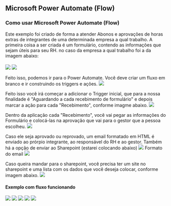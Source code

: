 ## Microsoft Power Automate (Flow)
### Como usar Microsoft Power Automate (Flow)
Este exemplo foi criado de forma a atender Abonos e aprovações de horas extras de integrantes de uma determinada empresa a qual trabalho.
A primeira coisa a ser criada é um formulário, contendo as informações que sejam úteis para seu RH. no caso da empresa a qual trabalho foi a da imagem abaixo:
####  
![](https://github.com/msoaresrocha/Microsoft-Power-Automate-Flow-/blob/main/MD/2020-12-04%2013_57_44-Microsoft%20Forms.png)
![](https://github.com/msoaresrocha/Microsoft-Power-Automate-Flow-/blob/main/MD/2020-12-04%2013_58_02-Microsoft%20Forms.png)


Feito isso, podemos ir para o Power Automate.
Você deve criar um fluxo em branco e ir construindo os triggers e ações.
![](https://github.com/msoaresrocha/Microsoft-Power-Automate-Flow-/blob/main/MD/2020-12-04%2014_24_37-Gerenciar%20seus%20fluxos%20_%20Microsoft%20Power%20Automate.png)


Feito isso você irá começar a adicionar o Trigger inicial, que para a nossa finalidade é "Aguardando a cada recebimento de formulário" e depois marcar a ação para cada "Recebimento", conforme imagme abaixo.
![](https://github.com/msoaresrocha/Microsoft-Power-Automate-Flow-/blob/main/MD/2020-12-04%2014_28_52-Editar%20o%20fluxo%20_%20Power%20Automate.png)

Dentro da aplicação cada "Recebimento", você vai pegar as informações do Formulário e colocá-las na aprovação que vai para o gestor que a pessoa escolheu.
![](https://github.com/msoaresrocha/Microsoft-Power-Automate-Flow-/blob/main/MD/2020-12-04%2014_31_59-Editar%20o%20fluxo%20_%20Power%20Automate.png)

Caso ele seja aprovado ou reprovado, um email formatado em HTML é enviado ao prórpio integrante, ao responsável do RH e ao gestor. Também há a opção de enviar ao Sharepoint (estarei colocando abaixo)
![](https://github.com/msoaresrocha/Microsoft-Power-Automate-Flow-/blob/main/MD/2020-12-04%2014_35_15-Editar%20o%20fluxo%20_%20Power%20Automate.png)
Formato do email
![](https://github.com/msoaresrocha/Microsoft-Power-Automate-Flow-/blob/main/MD/2020-12-04%2014_48_18-Window.png)

Caso queira mandar para o sharepoint, você precisa ter um site no sharepoint e uma lista com os dados que você deseja colocar, conforme imagem abaixo.
![](https://github.com/msoaresrocha/Microsoft-Power-Automate-Flow-/blob/main/MD/2020-12-04%2014_51_02-Editar%20o%20fluxo%20_%20Power%20Automate.png)


####  Exemplo com fluxo funcionando
![](https://github.com/msoaresrocha/Microsoft-Power-Automate-Flow-/blob/main/MD/2020-12-04%2014_53_49-Microsoft%20Forms.png)
![](https://github.com/msoaresrocha/Microsoft-Power-Automate-Flow-/blob/main/MD/2020-12-04%2014_54_13-Microsoft%20Forms.png)
![](https://github.com/msoaresrocha/Microsoft-Power-Automate-Flow-/blob/main/MD/2020-12-04%2014_55_03-Email.png)
![](https://github.com/msoaresrocha/Microsoft-Power-Automate-Flow-/blob/main/MD/2020-12-04%2014_56_22-Email.png)
![](https://github.com/msoaresrocha/Microsoft-Power-Automate-Flow-/blob/main/MD/2020-12-04%2015_02_41-Sem%20t%C3%ADtulo%20-%20Paint.png)
